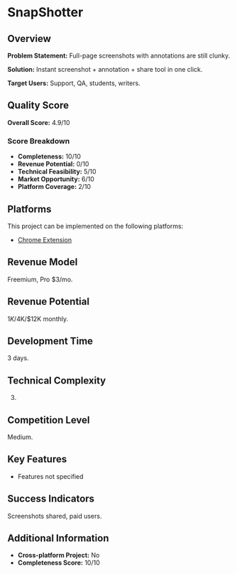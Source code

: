# SnapShotter

## Overview
**Problem Statement:** Full-page screenshots with annotations are still clunky.

**Solution:** Instant screenshot + annotation + share tool in one click.

**Target Users:** Support, QA, students, writers.

## Quality Score
**Overall Score:** 4.9/10

### Score Breakdown
- **Completeness:** 10/10
- **Revenue Potential:** 0/10
- **Technical Feasibility:** 5/10
- **Market Opportunity:** 6/10
- **Platform Coverage:** 2/10

## Platforms
This project can be implemented on the following platforms:
- [Chrome Extension](./platforms/chrome-extension/)

## Revenue Model
Freemium, Pro $3/mo.

## Revenue Potential
$1K/$4K/$12K monthly.

## Development Time
3 days.

## Technical Complexity
3.

## Competition Level
Medium.

## Key Features
- Features not specified

## Success Indicators
Screenshots shared, paid users.

## Additional Information
- **Cross-platform Project:** No
- **Completeness Score:** 10/10

